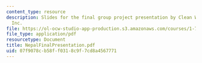 ```yaml
---
content_type: resource
description: Slides for the final group project presentation by Clean Waters for Nepal,
  Inc.
file: https://ol-ocw-studio-app-production.s3.amazonaws.com/courses/1-782-environmental-engineering-masters-of-engineering-project-fall-2003-spring-2004/07f9078cb58ff0318c9f7cd8a4567771_NepalFinalPresentation.pdf
file_type: application/pdf
resourcetype: Document
title: NepalFinalPresentation.pdf
uid: 07f9078c-b58f-f031-8c9f-7cd8a4567771
---
```

